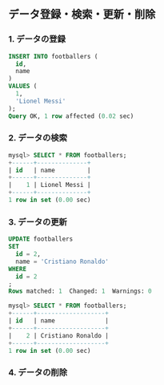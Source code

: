 ## データ登録・検索・更新・削除

### 1. データの登録
```sql
INSERT INTO footballers (
  id, 
  name
) 
VALUES (
  1, 
  'Lionel Messi'
);
Query OK, 1 row affected (0.02 sec)
```

### 2. データの検索
```sql
mysql> SELECT * FROM footballers;
+------+--------------+
| id   | name         |
+------+--------------+
|    1 | Lionel Messi |
+------+--------------+
1 row in set (0.00 sec)
```

### 3. データの更新
```sql
UPDATE footballers 
SET 
  id = 2,
  name = 'Cristiano Ronaldo' 
WHERE 
  id = 2
;
Rows matched: 1  Changed: 1  Warnings: 0

mysql> SELECT * FROM footballers;
+------+-------------------+
| id   | name              |
+------+-------------------+
|    2 | Cristiano Ronaldo |
+------+-------------------+
1 row in set (0.00 sec)
```

### 4. データの削除


